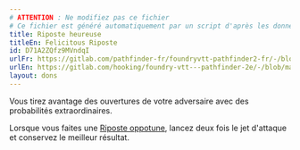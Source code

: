 ```yaml
---
# ATTENTION : Ne modifiez pas ce fichier
# Ce fichier est généré automatiquement par un script d'après les données du module Foundry VTT officiel et de sa traduction
title: Riposte heureuse
titleEn: Felicitous Riposte
id: D71A2ZQfz9MVndqI
urlFr: https://gitlab.com/pathfinder-fr/foundryvtt-pathfinder2-fr/-/blob/master/data/feats/D71A2ZQfz9MVndqI.htm
urlEn: https://gitlab.com/hooking/foundry-vtt---pathfinder-2e/-/blob/master/packs/data/feats.db/felicitous-riposte.json
layout: dons
---
```

Vous tirez avantage des ouvertures de votre adversaire avec des probabilités extraordinaires.

Lorsque vous faites une [Riposte oppotune](../capacité-classe/riposte-opportune.html), lancez deux fois le jet d'attaque et conservez le meilleur résultat.
